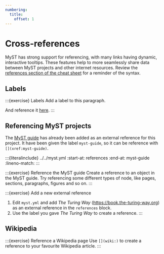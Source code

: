 ```yaml
---
numbering:
  title:
    offset: 1
---
```


# Cross-references

MyST has strong support for referencing, with many links having dynamic, interactive tooltips.
These features help to more seamlessly share data between MyST projects and other internet resources.
Review the [references section of the cheat sheet](#cheatsheet-ref) for a reminder of the syntax.

## Labels

:::{exercise} Labels
Add a label to this paragraph.

And reference it [here]().
:::

## Referencing MyST projects

The [MyST guide](xref:myst-guide) has already been added as an external reference for this project.
It have been given the label `myst-guide`, so it can be reference with `[](xref:myst-guide)`.

:::{literalinclude} ../../myst.yml
:start-at: references
:end-at: myst-guide
:lineno-match:
:::

:::{exercise} Reference the MyST guide
Create a reference to an object in the MyST guide.
Try referencing some different types of node, like pages, sections, paragraphs, figures and so on.
:::

:::{exercise} Add a new external reference
1. Edit `myst.yml` and add _The Turing Way_ (https://book.the-turing-way.org) as an external reference in the `references` block.
2. Use the label you gave _The Turing Way_ to create a reference.
:::

## Wikipedia

:::{exercise} Reference a Wikipedia page
Use `[](wiki:)` to create a reference to your favourite Wikipedia article.
:::
